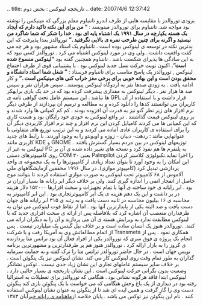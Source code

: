 .. title: تاریخچه لینوکس : بخش دوم .. date: 2007/4/6 12:37:42

بزودی توروالدز با مقایسه هایی از طرف اندرو تاننباوم معلم بزرگی که مینیکس
را نوشته بود مواجه شد. تاننباوم برای توروالدز مینویسد : **” من برای این
نکته تاکید دارم که ایجاد یک هسته یکپارچه در سال ۱۹۹۱ یک اشتباه پایه ای
بود . خدا را شکر که شما شاگرد من نیستید و اگرنه برای چنین طرحب نمره ی
بالایی نگرفتید .”** توروالدز بعدا پذیرفت که این بدترین نکته در توسعه ی
لینوکس بوده است . تاننباوم یک استاد مشهور بود و هر چه می گفت واقعیت داشت
. ولی وی در مورد لینوکس اشتباه می کرد . توروالدز کسی نبود که به این
سادگی ها پذیرای شکست باشد . تاننباوم همچنین گفته بود **“لینوکس منسوخ شده
است”.** اکنون نوبت حرکت نسل جدید لینوکس بود . با پشتیبانی قوی از طرف
اجتماع لینوکس , توروالدز یک پاسخ مناسب برای تاننباوم فرستاد : **” شغل
شما استاد دانشگاه و محقق بودن است و این بهانه خوبی برای برخی مغز خراب
کنی های مینیکس است .”** و کار ادامه یافت . به زودی صدها نفر به اردوگاه
لینوکس پیوستند . سپس هزاران نفر و سپس صد ها هزار نفر . دیگر لینوکس به
مقداری پیشرفت کرده بود که در حد یک بازی برایهکر ها نباشد . این سیستم
عامل تحت گواهی نامه ی GPL قرار داشت و با استفاده از آن کاربران می
توانستند کدها را دانلود کرده و به مطالعه و ترمیم آن بپردازند از طرفی
دیگر نرم افزار های زیر نظر گنو نیز به قدرت آن افزوده بودند . کم کم
کمپانی ها وارد شدند و بر روی لینوکس قیمت گذاشتند . در واقع لینوکس به
خودی خود رایگان بود و هست کاری که این کمپانی ها می کردند کامپایل کردن
این نرم افزار و چند نرم افزار کاربردی دیگر آن را برای استفاده ی کاربران
عادی آماده می کردند و به این ترتیب توزیع های متفاوتی با عنوانهایی مانند
: ردهت- دبیان - زوزه و اوبونتو را به وجود آوردند. با رابط های جدید
کاربری مانند KDE و GNOME توزیعهای لینوکس در بین مردم بسیار گسترش یافتند
. لینوکس به غیر از PC به پلتفرم ها هم نفوذ کرد و نسخه های تغییر داده شده
ی آن بر روی کامپیوترهای دستی COM ۳۰ یعنی Palmpilot را اجرا
نماید.تکنولوژی کلاستر کردن این امکان را به وجود آورد تا بتوان تعداد
زیادی از کامپیوترها را به یک مجموعه ی واحد پردازشی تبدیل کرد (کامپیوتر
موازی). در سال ۱۹۹۶ محققین آزمایشگاههای ملی آلاموس از ۶۸ کامپیوتر تحت
لینوکس به صورت موازی استفاده کردند تا بتوانند موج حاصل از انفجار اتمی را
اندازه گیری کنند. ولی بر خلاف دیگر ابر رایانه ها بسیار ارزان تر بود .
ابر رایانه ی خود ساخته ی آنها با تمام تجهیزات و سخت افزارها ۱۵۲۰۰۰ دلار
هزینه در بر داشت و این یک دهم هزینه ی یک ابر کامپیوترتجاری بود . این ابر
کامپیوتر به محاسبه ی ۱۶ بیلیون محاسبه در ثانیه دست یافت و به رتبه ی ۳۱۵
ابر رایانه های جهان دست یافت و صد البته یکی از پایدارترین آنها بود . اما
از نقاط قوت لینوکس می توان به طرفداران متعصب آن اشاره کرد که بلافاصله پس
از ارائه ی سخت افزاری جدید که با لینوکس مطابقت ندارد به ویرایش هسته ی آن
می پردازند و آن را به دیگران ارائه می کنند. .توروالدز هنوز یک انسان ساده
است و بر خلاف بیل گیتس یک میلیاردر نیست . پس از اتمام مطالعاتش وی به
آمریکا رفت و با شرکت Transmeta همکاری نمود . پس از انجام یک پروژه ی فوق
سری که توروالدز یکی از افراد فعال آن بود ترانس متا پردازنده ی کروز را به
بازار ارائه کرد . توروالدز هنوز هم پر طرفدارترین و مشهورترین برنامه نویس
جهان است . در حال حاضر توروالدز ترانس متا را ترک گفته و به حمایت سرمایه
گذاران به طور تمام وقت روی لینوکس کار می کند. نشان لینوکس نیز یک پنگوئن
است . بر خلاف سایر سیستم عاملهای تجاری این نشان زیاد جدی نیست . توکس
نشانگر وضعیت بدون نگرانی حرکت لینوکس است . این نشان تاریخچه ی بسیار
جالبی دارد . لینوکس ابتدا فاقد هرگونه نشانی بود . هنگامی که توروالدز
برای تعطیلات به استرالیا رفته بود در دیداری از یک باغ وحش هنگامی که می
خواست با یک پنگوئن بازی کند پنگوئن دست وی را گاز گرفت و همین ایده ای شد
تا از پنگوئن به عنوان نشان لینوکس استفاده کنند . نام این پنگوئن نیز توکس
می باشد . پایان خلاصه از[ماهنامه ی رایانه
خبر](http://computernews.ir/)آبان ۱۳۸۳
